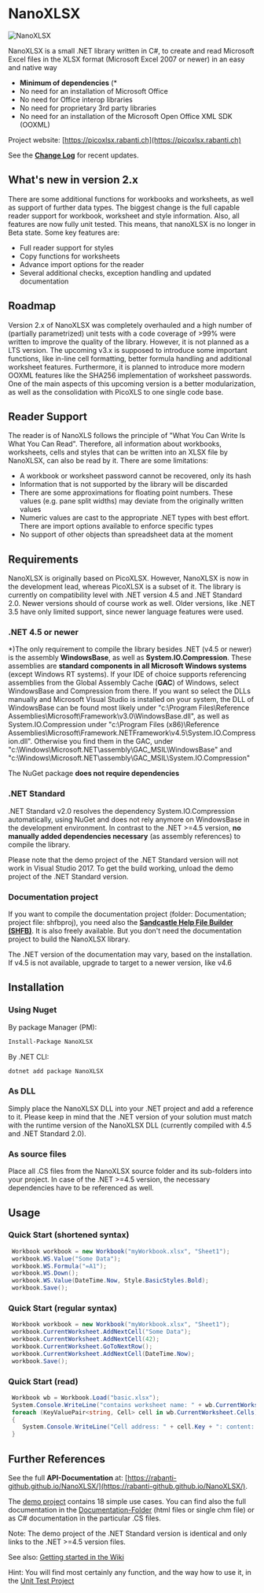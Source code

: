 # NanoXLSX

![NanoXLSX](https://github.com/rabanti-github/NanoXLSX/blob/master/Documentation/icons/NanoXLSX.png)

NanoXLSX is a small .NET library written in C#, to create and read Microsoft Excel files in the XLSX format (Microsoft Excel 2007 or newer) in an easy and native way

* **Minimum of dependencies** (\*
* No need for an installation of Microsoft Office
* No need for Office interop libraries
* No need for proprietary 3rd party libraries
* No need for an installation of the Microsoft Open Office XML SDK (OOXML)

Project website: [https://picoxlsx.rabanti.ch](https://picoxlsx.rabanti.ch)

See the **[Change Log](https://github.com/rabanti-github/NanoXLSX/blob/master/Changelog.md)** for recent updates.

## What's new in version 2.x

There are some additional functions for workbooks and worksheets, as well as support of further data types.
The biggest change is the full capable reader support for workbook, worksheet and style information. Also, all features are now fully unit tested. This means, that nanoXLSX is no longer in Beta state. Some key features are:

* Full reader support for styles
* Copy functions for worksheets
* Advance import options for the reader
* Several additional checks, exception handling and updated documentation

## Roadmap
Version 2.x of NanoXLSX was completely overhauled and a high number of (partially parametrized) unit tests with a code coverage of >99% were written to improve the quality of the library.
However, it is not planned as a LTS version. The upcoming v3.x is supposed to introduce some important functions, like in-line cell formatting, better formula handling and additional worksheet features.
Furthermore, it is planned to introduce more modern OOXML features like the SHA256 implementation of worksheet passwords.
One of the main aspects of this upcoming version is a better modularization, as well as the consolidation with PicoXLS to one single code base.

## Reader Support

The reader is of NanoXLS follows the principle of "What You Can Write Is What You Can Read". Therefore, all information about workbooks, worksheets, cells and styles that can be written into an XLSX file by NanoXLSX, can also be read by it.
There are some limitations:

* A workbook or worksheet password cannot be recovered, only its hash
* Information that is not supported by the library will be discarded
* There are some approximations for floating point numbers. These values (e.g. pane split widths) may deviate from the originally written values
* Numeric values are cast to the appropriate .NET types with best effort. There are import options available to enforce specific types
* No support of other objects than spreadsheet data at the moment

## Requirements

NanoXLSX is originally based on PicoXLSX. However, NanoXLSX is now in the development lead, whereas PicoXLSX is a subset of it. The library is currently on compatibility level with .NET version 4.5 and .NET Standard 2.0. Newer versions should of course work as well. Older versions, like .NET 3.5 have only limited support, since newer language features were used.

### .NET 4.5 or newer

*)The only requirement to compile the library besides .NET (v4.5 or newer) is the assembly **WindowsBase**, as well as **System.IO.Compression**. These assemblies are **standard components in all Microsoft Windows systems** (except Windows RT systems). If your IDE of choice supports referencing assemblies from the Global Assembly Cache (**GAC**) of Windows, select WindowsBase and Compression from there. If you want so select the DLLs manually and Microsoft Visual Studio is installed on your system, the DLL of WindowsBase can be found most likely under "c:\Program Files\Reference Assemblies\Microsoft\Framework\v3.0\WindowsBase.dll", as well as System.IO.Compression under "c:\Program Files (x86)\Reference Assemblies\Microsoft\Framework\.NETFramework\v4.5\System.IO.Compression.dll". Otherwise you find them in the GAC, under "c:\Windows\Microsoft.NET\assembly\GAC_MSIL\WindowsBase" and "c:\Windows\Microsoft.NET\assembly\GAC_MSIL\System.IO.Compression"

The NuGet package **does not require dependencies**

### .NET Standard

.NET Standard v2.0 resolves the dependency System.IO.Compression automatically, using NuGet and does not rely anymore on WindowsBase in the development environment. In contrast to the .NET >=4.5 version, **no manually added dependencies necessary** (as assembly references) to compile the library.

Please note that the demo project of the .NET Standard version will not work in Visual Studio 2017. To get the build working, unload the demo project of the .NET Standard version.

### Documentation project

If you want to compile the documentation project (folder: Documentation; project file: shfbproj), you need also the **[Sandcastle Help File Builder (SHFB)](https://github.com/EWSoftware/SHFB)**. It is also freely available. But you don't need the documentation project to build the NanoXLSX library.

The .NET version of the documentation may vary, based on the installation. If v4.5 is not available, upgrade to target to a newer version, like v4.6

## Installation

### Using Nuget

By package Manager (PM):

```sh
Install-Package NanoXLSX
```

By .NET CLI:

```sh
dotnet add package NanoXLSX
```

### As DLL

Simply place the NanoXLSX DLL into your .NET project and add a reference to it. Please keep in mind that the .NET version of your solution must match with the runtime version of the NanoXLSX DLL (currently compiled with 4.5 and .NET Standard 2.0).

### As source files

Place all .CS files from the NanoXLSX source folder and its sub-folders into your project. In case of the .NET >=4.5 version, the necessary dependencies have to be referenced as well.

## Usage

### Quick Start (shortened syntax)

```c#
 Workbook workbook = new Workbook("myWorkbook.xlsx", "Sheet1");         // Create new workbook with a worksheet called Sheet1
 workbook.WS.Value("Some Data");                                        // Add cell A1
 workbook.WS.Formula("=A1");                                            // Add formula to cell B1
 workbook.WS.Down();                                                    // Go to row 2
 workbook.WS.Value(DateTime.Now, Style.BasicStyles.Bold);               // Add formatted value to cell A2
 workbook.Save();                                                       // Save the workbook as myWorkbook.xlsx
```

### Quick Start (regular syntax)

```c#
 Workbook workbook = new Workbook("myWorkbook.xlsx", "Sheet1");         // Create new workbook with a worksheet called Sheet1
 workbook.CurrentWorksheet.AddNextCell("Some Data");                    // Add cell A1
 workbook.CurrentWorksheet.AddNextCell(42);                             // Add cell B1
 workbook.CurrentWorksheet.GoToNextRow();                               // Go to row 2
 workbook.CurrentWorksheet.AddNextCell(DateTime.Now);                   // Add cell A2
 workbook.Save();                                                       // Save the workbook as myWorkbook.xlsx
```

### Quick Start (read)

```c#
 Workbook wb = Workbook.Load("basic.xlsx");                             // Read the workbook
 System.Console.WriteLine("contains worksheet name: " + wb.CurrentWorksheet.SheetName);
 foreach (KeyValuePair<string, Cell> cell in wb.CurrentWorksheet.Cells)
 {
    System.Console.WriteLine("Cell address: " + cell.Key + ": content:'" + cell.Value.Value + "'");
 }
```

## Further References

See the full **API-Documentation** at: [https://rabanti-github.github.io/NanoXLSX/](https://rabanti-github.github.io/NanoXLSX/).

The [demo project](https://github.com/rabanti-github/NanoXLSX/tree/master/Demo) contains 18 simple use cases. You can find also the full documentation in the [Documentation-Folder](https://github.com/rabanti-github/NanoXLSX/tree/master/docs) (html files or single chm file) or as C# documentation in the particular .CS files.

Note: The demo project of the .NET Standard version is identical and only links to the .NET >=4.5 version files.

See also: [Getting started in the Wiki](https://github.com/rabanti-github/NanoXLSX/wiki/Getting-started)

Hint: You will find most certainly any function, and the way how to use it, in the [Unit Test Project](https://github.com/rabanti-github/NanoXLSX/tree/master/NanoXlsx%20Test)

